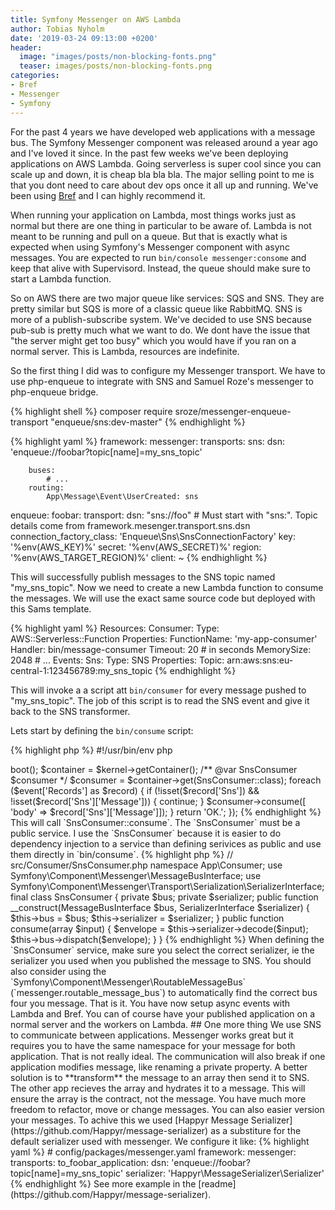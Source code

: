 ```yaml
---
title: Symfony Messenger on AWS Lambda
author: Tobias Nyholm
date: '2019-03-24 09:13:00 +0200'
header:
  image: "images/posts/non-blocking-fonts.png"
  teaser: images/posts/non-blocking-fonts.png
categories:
- Bref
- Messenger
- Symfony
---
```


For the past 4 years we have developed web applications with a message bus. The Symfony Messenger component was released
around a year ago and I've loved it since. In the past few weeks we've been deploying applications on AWS Lambda. Going
serverless is super cool since you can scale up and down, it is cheap bla bla bla. The major selling point to me is that 
you dont need to care about dev ops once it all up and running. We've been using [Bref](https://bref.sh) and I can highly 
recommend it. 

When running your application on Lambda, most things works just as normal but there are one thing in particular to be aware
of. Lambda is not meant to be running and pull on a queue. But that is exactly what is expected when using Symfony's Messenger
component with async messages. You are expected to run `bin/console messenger:consome` and keep that alive with Supervisord. 
Instead, the queue should make sure to start a Lambda function. 

So on AWS there are two major queue like services: SQS and SNS. They are pretty similar but SQS is more of a classic queue
like RabbitMQ. SNS is more of a publish-subscribe system. We've decided to use SNS because pub-sub is pretty much what we 
want to do. We dont have the issue that "the server might get too busy" which you would have if you ran on a normal server. 
This is Lambda, resources are indefinite. 

So the first thing I did was to configure my Messenger transport. We have to use php-enqueue to integrate with SNS and
Samuel Roze's messenger to php-enqueue bridge. 

{% highlight shell %}
composer require sroze/messenger-enqueue-transport "enqueue/sns:dev-master"
{% endhighlight %}

{% highlight yaml %}
framework:
    messenger:
        transports:
            sns:
                dsn: 'enqueue://foobar?topic[name]=my_sns_topic'

        buses:
            # ...
        routing:
            App\Message\Event\UserCreated: sns

enqueue:
    foobar:
        transport:
            dsn: "sns://foo" # Must start with "sns:". Topic details come from framework.mesenger.transport.sns.dsn
            connection_factory_class: 'Enqueue\Sns\SnsConnectionFactory'
            key: '%env(AWS_KEY)%'
            secret: '%env(AWS_SECRET)%'
            region: '%env(AWS_TARGET_REGION)%'
        client: ~
{% endhighlight %}

This will successfully publish messages to the SNS topic named "my_sns_topic". Now we need to create a new Lambda function
to consume the messages. We will use the exact same source code but deployed with this Sams template. 

{% highlight yaml %}
Resources:
    Consumer:
        Type: AWS::Serverless::Function
        Properties:
            FunctionName: 'my-app-consumer'
            Handler: bin/message-consumer
            Timeout: 20 # in seconds
            MemorySize: 2048
            # ...
            Events:
                Sns:
                    Type: SNS
                    Properties:
                        Topic: arn:aws:sns:eu-central-1:123456789:my_sns_topic
{% endhighlight %}

This will invoke a a script att `bin/consumer` for every message pushed to "my_sns_topic". The job of this script is to 
read the SNS event and give it back to the SNS transformer. 

Lets start by defining the `bin/consume` script:

{% highlight php %}
#!/usr/bin/env php
<?php

use App\Kernel;
use App\Consumer\SnsConsumer;

require dirname(__DIR__).'/config/bootstrap.php';
require dirname(__DIR__).'/vendor/autoload.php';

lambda(static function (array $event) {

    $kernel = new Kernel($_SERVER['APP_ENV'], (bool) $_SERVER['APP_DEBUG']);
    $kernel->boot();
    $container = $kernel->getContainer();

    /** @var SnsConsumer $consumer */
    $consumer = $container->get(SnsConsumer::class);

    foreach ($event['Records'] as $record) {
        if (!isset($record['Sns']) && !isset($record['Sns']['Message'])) {
            continue;
        }

        $consumer->consume([ 'body' => $record['Sns']['Message']]);
    }

    return 'OK.';
});
{% endhighlight %}

This will call `SnsConsumer::consume`. The `SnsConsumer` must be a public service. I use the `SnsConsumer` because it
is easier to do dependency injection to a service than defining serivices as public and use them directly in `bin/consume`.

{% highlight php %}
// src/Consumer/SnsConsumer.php

namespace App\Consumer;

use Symfony\Component\Messenger\MessageBusInterface;
use Symfony\Component\Messenger\Transport\Serialization\SerializerInterface;

final class SnsConsumer
{
    private $bus;
    private $serializer;

    public function __construct(MessageBusInterface $bus, SerializerInterface $serializer)
    {
        $this->bus = $bus;
        $this->serializer = $serializer;
    }

    public function consume(array $input)
    {
        $envelope = $this->serializer->decode($input);
        $this->bus->dispatch($envelope);
    }
}

{% endhighlight %}

When defining the `SnsConsumer` service, make sure you select the correct serializer, ie the serializer you used when you 
published the message to SNS. You should also consider using the `Symfony\Component\Messenger\RoutableMessageBus` (`messenger.routable_message_bus`)
to automatically find the correct bus four you message. 

That is it. You have now setup async events with Lambda and Bref. You can of course have your published application on a
normal server and the workers on Lambda. 

## One more thing

We use SNS to communicate between applications. Messenger works great but it requires you to have the same namespace for 
your message for both application. That is not really ideal. The communication will also break if one application modifies 
message, like renaming a private property. 

A better solution is to **transform** the message to an array then send it to SNS. The other app recieves the array and 
hydrates it to a message. This will ensure the array is the contract, not the message. You have much more freedom to refactor, 
move or change messages. You can also easier version your messages. 

To achive this we used [Happyr Message Serializer](https://github.com/Happyr/message-serializer) as a substiture for the 
default serializer used with messenger. We configure it like: 

{% highlight yaml %}

# config/packages/messenger.yaml

framework:
    messenger:
        transports:            
            to_foobar_application:
                dsn: 'enqueue://foobar?topic[name]=my_sns_topic'
                serializer: 'Happyr\MessageSerializer\Serializer'
{% endhighlight %}
            
See more example in the [readme](https://github.com/Happyr/message-serializer).
